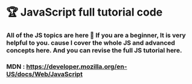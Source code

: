 
# 🏆 JavaScript full tutorial code 
### All of the JS topics are here 🥰 If you are a beginner, It is very helpful to you. cause I cover the whole JS and advanced concepts here. And you can revise the full JS tutorial here. 
   
### MDN : https://developer.mozilla.org/en-US/docs/Web/JavaScript
